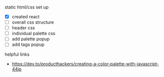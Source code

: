 static html/css set up

- [x] created react
- [ ] overall css structure
- [ ] header css
- [ ] individual palette css
- [ ] add palette popup
- [ ] add tags popup

helpful links

- https://dev.to/producthackers/creating-a-color-palette-with-javascript-44ip
